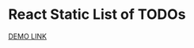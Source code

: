 # React Static List of TODOs

[DEMO LINK](https://IonShive.github.io/react_static-list-of-todos-js/)
